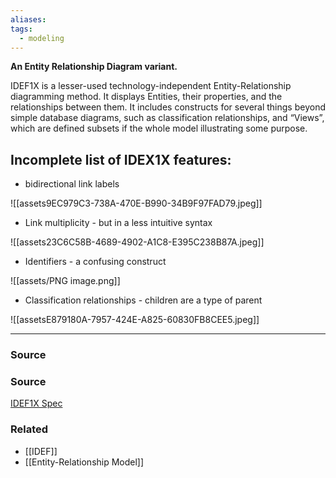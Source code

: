 ```yaml
---
aliases: 
tags:
  - modeling
---
```

**An Entity Relationship Diagram variant.**

IDEF1X is a lesser-used technology-independent Entity-Relationship diagramming method. It displays Entities, their properties, and the relationships between them. It includes constructs for several things beyond simple database diagrams, such as classification relationships, and “Views”, which are defined subsets if the whole model illustrating some purpose.

## Incomplete list of IDEX1X features:

- bidirectional link labels

![[assets9EC979C3-738A-470E-B990-34B9F97FAD79.jpeg]]

- Link multiplicity - but in a less intuitive syntax

![[assets23C6C58B-4689-4902-A1C8-E395C238B87A.jpeg]]

- Identifiers - a confusing construct

![[assets/PNG image.png]]

- Classification relationships - children are a type of parent

![[assetsE879180A-7957-424E-A825-60830FB8CEE5.jpeg]]

---

### Source

### Source

 [IDEF1X Spec](https://www.idef.com/idef1x-data-modeling-method/)

### Related
- [[IDEF]] 
- [[Entity-Relationship Model]]